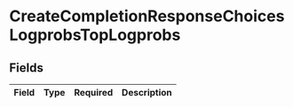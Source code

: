 # CreateCompletionResponseChoicesLogprobsTopLogprobs


## Fields

| Field       | Type        | Required    | Description |
| ----------- | ----------- | ----------- | ----------- |